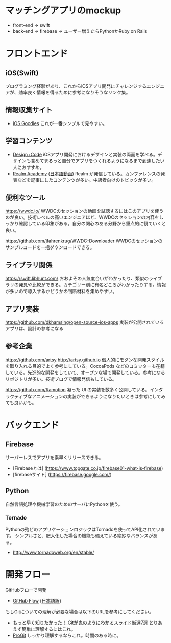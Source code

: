 # マッチングアプリのmockup
- front-end => swift
- back-end => firebase => ユーザー増えたらPythonかRuby on Rails

# フロントエンド
## iOS(Swift)

プログラミング経験があり、これからiOSアプリ開発にチャレンジするエンジニアが、効率良く情報を得るために参考になりそうなリンク集。

## 情報収集サイト

- [iOS Goodies](http://ios-goodies.com/) これが一番シンプルで見やすい。

## 学習コンテンツ

- [Design+Code](https://designcode.io/) iOSアプリ開発におけるデザインと実装の両面を学べる。デザインも含めてまるっと自分でアプリをつくれるようになるまで到達したい人におすすめ。
- [Realm Academy](https://academy.realm.io/section/apple/) ([日本語動画](https://academy.realm.io/jp/section/apple/)) Realm が発信している。カンファレンスの発表などを記事にしたコンテンツが多い。中級者向けのトピックが多い。


## 便利なツール
https://wwdc.io/
WWDCのセッションの動画を試聴するにはこのアプリを使うのが良い。技術レベルの高いエンジニアほど、WWDCのセッションの内容をしっかり確認している印象がある。自分の関心のある分野から重点的に観ていくと良い。

https://github.com/jfahrenkrug/WWDC-Downloader
WWDCのセッションのサンプルコードを一括ダウンロードできる。

## ライブラリ関係

https://swift.libhunt.com/
おおよその人気度合いがわかったり、類似のライブラリの発見や比較ができる。カテゴリー別に有名どころがわかったりする。情報が多いので導入するかどうかの判断材料を集めやすい。


## アプリ実装

https://github.com/dkhamsing/open-source-ios-apps
実装が公開されているアプリは、設計の参考になる
## 参考企業

https://github.com/artsy
http://artsy.github.io
個人的にモダンな開発スタイルを取り入れる目的でよく参考にしている。CocoaPods などのコミッターも在籍している。先進的な開発をしていて、オープンな場で開発している。参考になるリポジトリが多い。技術ブログで情報発信もしている。

https://github.com/Ramotion
凝った UI の実装を数多く公開している。インタラクティブなアニメーションの実装ができるようになりたいときは参考にしてみても良いかも。



# バックエンド
## Firebase
サーバーレスでアプリを素早くリリースできる。
- [Firebaseとは] (https://www.topgate.co.jp/firebase01-what-is-firebase)
- [firebaseサイト] (https://firebase.google.com/)

## Python

自然言語処理や機械学習のためのサーバにPythonを使う。

### Tornado

Pythonの殆どのアプリケーションロジックはTornadoを使ってAPI化されています。
シンプルさと、肥大化した場合の機能も備えている絶妙なバランスがある。

- http://www.tornadoweb.org/en/stable/

# 開発フロー
GitHubフローで開発

- [GitHub Flow](http://scottchacon.com/2011/08/31/github-flow.html) ([日本語訳](https://gist.github.com/Gab-km/3705015))

もしGitについての理解が必要な場合は以下のURLを参考にしてください。

- [もっと早く知りたかった！ Gitが鬼のようにわかるスライド厳選7選](http://www.find-job.net/startup/7-git-slides) とりあえず簡単に理解するにはこれ。
- [ProGit](https://git-scm.com/book/ja/v2) しっかり理解するならこれ。時間のある時に。

